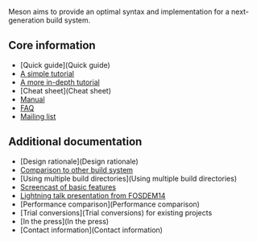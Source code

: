 Meson aims to provide an optimal syntax and implementation for a next-generation build system.

## Core information ##

* [Quick guide](Quick guide)
* [A simple tutorial](Tutorial)
* [A more in-depth tutorial](IndepthTutorial)
* [Cheat sheet](Cheat sheet)
* [Manual](Manual)
* [FAQ](FAQ)
* [Mailing list](https://groups.google.com/forum/#!forum/mesonbuild)

## Additional documentation ##

* [Design rationale](Design rationale)
* [Comparison to other build system](Comparisons)
* [Using multiple build directories](Using multiple build directories)
* [Screencast of basic features](http://www.youtube.com/watch?v=rzLta78Jbi8)
* [Lightning talk presentation from FOSDEM14](http://video.fosdem.org/2014/H2215_Ferrer/Sunday/Introducing_the_Meson_build_system.webm)
* [Performance comparison](Performance comparison)
* [Trial conversions](Trial conversions) for existing projects
* [In the press](In the press)
* [Contact information](Contact information)

